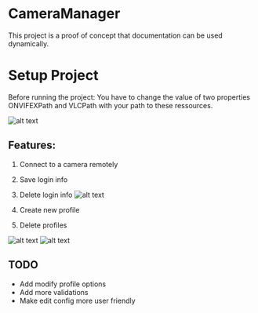 # CameraManager
This project is a proof of concept that documentation can be used dynamically. 

# Setup Project
Before running the project:
You have to change the value of two properties ONVIFEXPath and VLCPath with your path to these ressources. 

![alt text](https://github.com/AlexBrochu/CameraManager/blob/master/screenshots/setup_project.png)

## Features:
1. Connect to a camera remotely
2. Save login info
3. Delete login info
![alt text](https://github.com/AlexBrochu/CameraManager/blob/master/screenshots/Connect.png)

4. Create new profile
5. Delete profiles

![alt text](https://github.com/AlexBrochu/CameraManager/blob/master/screenshots/dashboard.png)
![alt text](https://github.com/AlexBrochu/CameraManager/blob/master/screenshots/configureProfile.png)

## TODO
* Add modify profile options
* Add more validations
* Make edit config more user friendly
